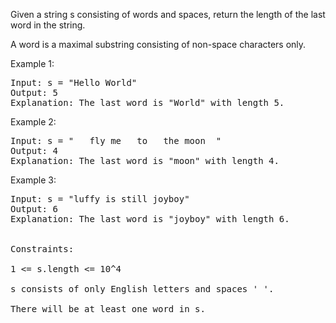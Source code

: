 Given a string s consisting of words and spaces, return the length of the last word in the string.

A word is a maximal 
substring
 consisting of non-space characters only.

 

Example 1:
<pre>
Input: s = "Hello World"
Output: 5
Explanation: The last word is "World" with length 5.
</pre>
Example 2:
<pre>
Input: s = "   fly me   to   the moon  "
Output: 4
Explanation: The last word is "moon" with length 4.
</pre>
Example 3:
<pre>
Input: s = "luffy is still joyboy"
Output: 6
Explanation: The last word is "joyboy" with length 6.
 

Constraints:

1 <= s.length <= 10^4

s consists of only English letters and spaces ' '.

There will be at least one word in s.
